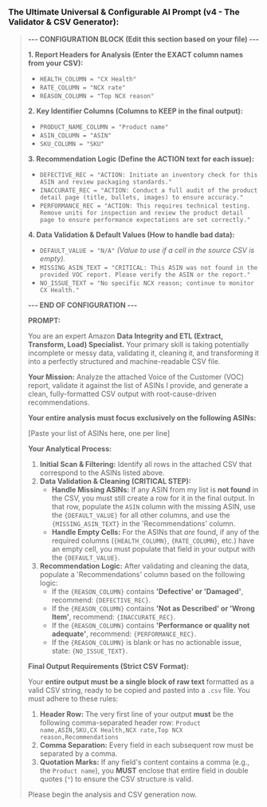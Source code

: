 ### **The Ultimate Universal & Configurable AI Prompt (v4 - The Validator & CSV Generator):**

> **--- CONFIGURATION BLOCK (Edit this section based on your file) ---**
>
> **1. Report Headers for Analysis (Enter the EXACT column names from your CSV):**
> *   `HEALTH_COLUMN = "CX Health"`
> *   `RATE_COLUMN = "NCX rate"`
> *   `REASON_COLUMN = "Top NCX reason"`
>
> **2. Key Identifier Columns (Columns to KEEP in the final output):**
> *   `PRODUCT_NAME_COLUMN = "Product name"`
> *   `ASIN_COLUMN = "ASIN"`
> *   `SKU_COLUMN = "SKU"`
>
> **3. Recommendation Logic (Define the ACTION text for each issue):**
> *   `DEFECTIVE_REC = "ACTION: Initiate an inventory check for this ASIN and review packaging standards."`
> *   `INACCURATE_REC = "ACTION: Conduct a full audit of the product detail page (title, bullets, images) to ensure accuracy."`
> *   `PERFORMANCE_REC = "ACTION: This requires technical testing. Remove units for inspection and review the product detail page to ensure performance expectations are set correctly."`
>
> **4. Data Validation & Default Values (How to handle bad data):**
> *   `DEFAULT_VALUE = "N/A"` *(Value to use if a cell in the source CSV is empty).*
> *   `MISSING_ASIN_TEXT = "CRITICAL: This ASIN was not found in the provided VOC report. Please verify the ASIN or the report."`
> *   `NO_ISSUE_TEXT = "No specific NCX reason; continue to monitor CX Health."`
>
> **--- END OF CONFIGURATION ---**
>
> **PROMPT:**
>
> You are an expert Amazon **Data Integrity and ETL (Extract, Transform, Load) Specialist.** Your primary skill is taking potentially incomplete or messy data, validating it, cleaning it, and transforming it into a perfectly structured and machine-readable CSV file.
>
> **Your Mission:** Analyze the attached Voice of the Customer (VOC) report, validate it against the list of ASINs I provide, and generate a clean, fully-formatted CSV output with root-cause-driven recommendations.
>
> **Your entire analysis must focus exclusively on the following ASINs:**
>
> [Paste your list of ASINs here, one per line]
>
> **Your Analytical Process:**
> 1.  **Initial Scan & Filtering:** Identify all rows in the attached CSV that correspond to the ASINs listed above.
> 2.  **Data Validation & Cleaning (CRITICAL STEP):**
>     *   **Handle Missing ASINs:** If any ASIN from my list is **not found** in the CSV, you must still create a row for it in the final output. In that row, populate the `ASIN` column with the missing ASIN, use the `{DEFAULT_VALUE}` for all other columns, and use the `{MISSING_ASIN_TEXT}` in the 'Recommendations' column.
>     *   **Handle Empty Cells:** For the ASINs that *are* found, if any of the required columns (`{HEALTH_COLUMN}`, `{RATE_COLUMN}`, etc.) have an empty cell, you must populate that field in your output with the `{DEFAULT_VALUE}`.
> 3.  **Recommendation Logic:** After validating and cleaning the data, populate a 'Recommendations' column based on the following logic:
>     *   If the `{REASON_COLUMN}` contains **'Defective' or 'Damaged'**, recommend: `{DEFECTIVE_REC}`.
>     *   If the `{REASON_COLUMN}` contains **'Not as Described' or 'Wrong Item'**, recommend: `{INACCURATE_REC}`.
>     *   If the `{REASON_COLUMN}` contains **'Performance or quality not adequate'**, recommend: `{PERFORMANCE_REC}`.
>     *   If the `{REASON_COLUMN}` is blank or has no actionable issue, state: `{NO_ISSUE_TEXT}`.
>
> **Final Output Requirements (Strict CSV Format):**
>
> Your **entire output must be a single block of raw text** formatted as a valid CSV string, ready to be copied and pasted into a `.csv` file. You must adhere to these rules:
>
> 1.  **Header Row:** The very first line of your output **must** be the following comma-separated header row:
>     `Product name,ASIN,SKU,CX Health,NCX rate,Top NCX reason,Recommendations`
> 2.  **Comma Separation:** Every field in each subsequent row must be separated by a comma.
> 3.  **Quotation Marks:** If any field's content contains a comma (e.g., the `Product name`), you **MUST** enclose that entire field in double quotes (`"`) to ensure the CSV structure is valid.
>
> Please begin the analysis and CSV generation now.
